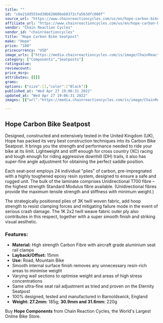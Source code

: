 ```yaml
---
title: ""
id: "c6e21dd555ed38b628686eb8372cfa563dfc060f"
source_url: "https://www.chainreactioncycles.com/us/en/hope-carbon-bike-seatpost/rp-prod147694"
affiliate_url: "https://www.chainreactioncycles.com/us/en/hope-carbon-bike-seatpost/rp-prod147694"
vendor: "Chain Reaction Cycles"
vendor_id: "chainreactioncycles"
title: "Hope Carbon Bike Seatpost"
make: "Hope"
price: "180"
pricecurrency: "USD"
image_urls: ["https://media.chainreactioncycles.com/is/image/ChainReactionCycles/prod147694_Black_NE_01?wid=500&hei=505"]
category: ["Components","Seatposts"]
ratingvalue: 
reviewcount: 
price_msrp: 
attributes: [[]]
grams: 
options: {"size":[],"color":["Black"]}
published_at: "Wed Apr 27 19:06:31 2022"
updated_at: "Wed Apr 27 19:06:31 2022"
images: [{"url":"https://media.chainreactioncycles.com/is/image/ChainReactionCycles/prod147694_Black_NE_01?wid=500&hei=505","path":"full/3006226e3efc4d6f375792151ec74e15176f0000.jpg","checksum":"eea0617e86a739f78c6844681548edbc","status":"downloaded"}]

---
```

<h2 class="from-description-field">Hope Carbon Bike Seatpost</h2>
<p>Designed, constructed and extensively tested in the United Kingdom (UK), Hope has packed its very best construction techniques into its Carbon Bike Seatpost. It brings you the strength and performance needed to ride your bike at its limit. Lightweight and stiff enough for cross country (XC) racing and tough enough for riding aggressive downhill (DH) trails, it also has super-fine angle adjustment for obtaining the perfect saddle position.</p>
<p>Each seat-post employs 24 individual &quot;plies&quot; of carbon, pre-impregnated with a highly toughened epoxy resin system, designed to ensure a safe and rugged unit.<strong> </strong>The bulk of the laminate comprises Unidirectional T700 fibre – the highest strength Standard Modulus fibre available. (Unidirectional fibres provide the maximum tensile strength and stiffness with minimum weight.) </p>
<p>The strategically positioned plies of 3K twill woven fabric, add hoop strength to resist clamping forces and mitigating failure mode in the event of serious crash damage. The 1K 2x2 twill weave fabric outer ply also contributes in this respect, together with a super smooth finish and striking visual aesthetic.</p><h3>Features:</h3><ul>
 <li><strong>Material:</strong> High strength Carbon Fibre with aircraft grade aluminium seat rail clamps</li>
 <li><strong>Layback/Offset:</strong> 15mm</li>
 <li><strong>Use:</strong> Road, Mountain Bike</li>
 <li>Smooth internal surface finish removes any unnecessary resin-rich areas to minimise weight</li><li>Varying wall sections to optimise weight and areas of high stress concentrations</li><li>Same ultra-fine seat rail adjustment as tried and proven on the Eternity Seatpost</li>
 <li>100% designed, tested and manufactured in Barnoldswick, England</li>
<li><strong>Weight: </strong><strong>27.2mm:</strong> 185g; <strong>30.9mm and 31.6mm:</strong> 220g</li>
</ul><p class="from-description-field">Buy <strong>Hope Components</strong> from Chain Reaction Cycles, the World's Largest Online Bike Store.</p>